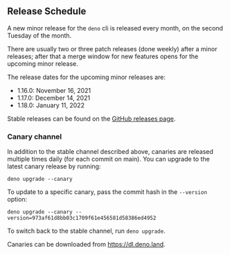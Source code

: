 ## Release Schedule

A new minor release for the `deno` cli is released every month, on the second
Tuesday of the month.

There are usually two or three patch releases (done weekly) after a minor
releases; after that a merge window for new features opens for the upcoming
minor release.

The release dates for the upcoming minor releases are:

- 1.16.0: November 16, 2021
- 1.17.0: December 14, 2021
- 1.18.0: January 11, 2022

Stable releases can be found on the
[GitHub releases page](https://github.com/denoland/deno/releases).

### Canary channel

In addition to the stable channel described above, canaries are released
multiple times daily (for each commit on main). You can upgrade to the latest
canary release by running:

```
deno upgrade --canary
```

To update to a specific canary, pass the commit hash in the `--version` option:

```
deno upgrade --canary --version=973af61d8bb03c1709f61e456581d58386ed4952
```

To switch back to the stable channel, run `deno upgrade`.

Canaries can be downloaded from https://dl.deno.land.
